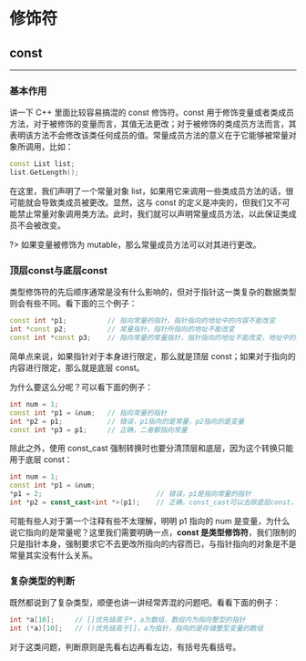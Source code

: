 # 修饰符

## const

---

### 基本作用

讲一下 C++ 里面比较容易搞混的 const 修饰符。const 用于修饰变量或者类成员方法，对于被修饰的变量而言，其值无法更改；对于被修饰的类成员方法而言，其表明该方法不会修改该类任何成员的值。常量成员方法的意义在于它能够被常量对象所调用，比如：

```cpp
const List list;
list.GetLength();
```

在这里，我们声明了一个常量对象 list，如果用它来调用一些类成员方法的话，很可能就会导致类成员被更改。显然，这与 const 的定义是冲突的，但我们又不可能禁止常量对象调用类方法。此时，我们就可以声明常量成员方法，以此保证类成员不会被改变。

?> 如果变量被修饰为 mutable，那么常量成员方法可以对其进行更改。

### 顶层const与底层const

类型修饰符的先后顺序通常是没有什么影响的，但对于指针这一类复杂的数据类型则会有些不同。看下面的三个例子：

```cpp
const int *p1;          // 指向常量的指针，指针指向的地址中的内容不能改变
int *const p2;          // 常量指针，指针所指向的地址不能改变
const int *const p3;    // 指向常量的常量指针，指针指向的地址不能改变，地址中的内容也不能改变
```

简单点来说，如果指针对于本身进行限定，那么就是顶层 const；如果对于指向的内容进行限定，那么就是底层 const。

为什么要这么分呢？可以看下面的例子：

```cpp
int num = 1;
const int *p1 = &num;   // 指向常量的指针
int *p2 = p1;           // 错误，p1指向的是常量，p2指向的是变量
const int *p3 = p1;     // 正确，二者都指向常量
```

除此之外，使用 const_cast 强制转换时也要分清顶层和底层，因为这个转换只能用于底层 const：

```cpp
int num = 1;
const int *p1 = &num;
*p1 = 2;                            // 错误，p1是指向常量的指针
int *p2 = const_cast<int *>(p1);    // 正确，const_cast可以去除底层const，但最好确保num是变量而不是常量
```

可能有些人对于第一个注释有些不太理解，明明 p1 指向的 num 是变量，为什么说它指向的是常量呢？这里我们需要明确一点，**const 是类型修饰符**，我们限制的只是指针本身，强制要求它不去更改所指向的内容而已，与指针指向的对象是不是常量其实没有什么关系。

### 复杂类型的判断

既然都说到了复杂类型，顺便也讲一讲经常弄混的问题吧。看看下面的例子：

```cpp
int *a[10];     // []优先级高于*，a为数组，数组内为指向整型的指针
int (*a)[10];   // ()优先级高于[]，a为指针，指向的是存储整型变量的数组
```

对于这类问题，判断原则是先看右边再看左边，有括号先看括号。